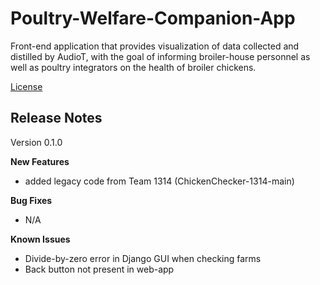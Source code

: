 # Poultry-Welfare-Companion-App
Front-end application that provides visualization of data collected and distilled by AudioT, with the goal of informing broiler-house personnel as well as poultry integrators on the health of broiler chickens. 

[License](https://github.com/ChrisAntley1/2125-Poultry-Welfare-Companion-App/blob/main/LICENSE)

## Release Notes

Version 0.1.0

**New Features**
- added legacy code from Team 1314 (ChickenChecker-1314-main)

**Bug Fixes**
- N/A

**Known Issues**
- Divide-by-zero error in Django GUI when checking farms
- Back button not present in web-app
